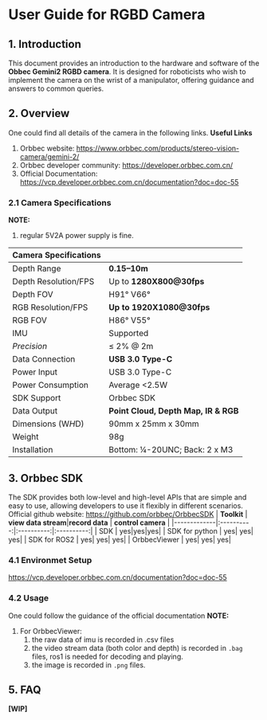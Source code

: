 # User Guide for RGBD Camera

## 1. Introduction

This document provides an introduction to the hardware and software of the **Obbec Gemini2 RGBD camera**. It is designed for roboticists who wish to implement the camera on the wrist of a manipulator, offering guidance and answers to common queries.

## 2. Overview
One could find all details of the camera in the following links.
**Useful Links**
1. Orbbec website: https://www.orbbec.com/products/stereo-vision-camera/gemini-2/
2. Orbbec developer community: https://developer.orbbec.com.cn/
3. Official Documentation: https://vcp.developer.orbbec.com.cn/documentation?doc=doc-55
### 2.1 Camera Specifications


**NOTE:**
1. regular 5V2A power supply is fine.

| **Camera Specifications**              | |
|------------------------------------|-------------------------------------------------|
| Depth Range                        | **0.15–10m**                                       |
| Depth Resolution/FPS               | Up to **1280X800@30fps**                            |
| Depth FOV                          | H91° V66°                                       |
| RGB Resolution/FPS                 |**Up to 1920X1080@30fps**                           |
| RGB FOV                            | H86° V55°                                       |
| IMU                                | Supported                                       |
| *Precision*                        | ≤ 2% @ 2m                                       |
| Data Connection                    |**USB 3.0 Type-C**                                  |
| Power Input                        | USB 3.0 Type-C                                 |   |
| Power Consumption                  | Average <2.5W                                   |
| SDK Support                        | Orbbec SDK                                      |
| Data Output                        |**Point Cloud, Depth Map, IR & RGB**               |
| Dimensions (W*H*D)                 | 90mm x 25mm x 30mm                              |
| Weight                             | 98g                                             |
| Installation                       | Bottom: ¼-20UNC; Back: 2 x M3                   |

## 3. Orbbec SDK
The SDK provides both low-level and high-level APIs that are simple and easy to use, allowing developers to use it flexibly in different scenarios.
Official github website: https://github.com/orbbec/OrbbecSDK
| **Toolkit**              | **view data stream**|**record data** | **control camera** |
|-------------|:----------:|:----------:|:----------:|
| SDK     | yes|yes|yes|
| SDK for python      | yes| yes| yes|
| SDK for ROS2        | yes| yes| yes|
| OrbbecViewer        | yes| yes| yes|
### 4.1 Environmet Setup
https://vcp.developer.orbbec.com.cn/documentation?doc=doc-55
### 4.2 Usage
One could follow the guidance of the official documentation
**NOTE:**
1.  For OrbbecViewer: 
    1.  the raw data of imu is recorded in .csv files
    2.  the video stream data (both color and depth) is recorded in `.bag` files, ros1 is needed for decoding and playing.
    3.  the image is recorded in `.png` files.

## 5. FAQ
**[WIP]**
